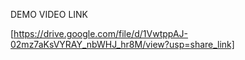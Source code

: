 DEMO VIDEO LINK

[https://drive.google.com/file/d/1VwtppAJ-02mz7aKsVYRAY_nbWHJ_hr8M/view?usp=share_link]
